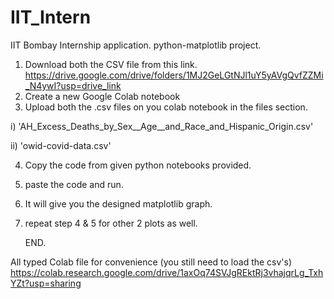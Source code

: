 # IIT_Intern
IIT Bombay Internship application.  python-matplotlib project.

1) Download both the CSV file from this link. https://drive.google.com/drive/folders/1MJ2GeLGtNJl1uY5yAVgQvfZZMi_N4ywI?usp=drive_link
2) Create a new Google Colab notebook
3) Upload both the .csv files on you colab notebook in the files section.

i)  'AH_Excess_Deaths_by_Sex__Age__and_Race_and_Hispanic_Origin.csv'

ii) 'owid-covid-data.csv'

4) Copy the code from given python notebooks provided.
5) paste the code and run.
6) It will give you the designed matplotlib graph.
7) repeat step 4 & 5 for other 2 plots as well.

   END.

All typed Colab file for convenience (you still need to load the csv's)
https://colab.research.google.com/drive/1axOq74SVJgREktRj3vhajqrLg_TxhYZt?usp=sharing
